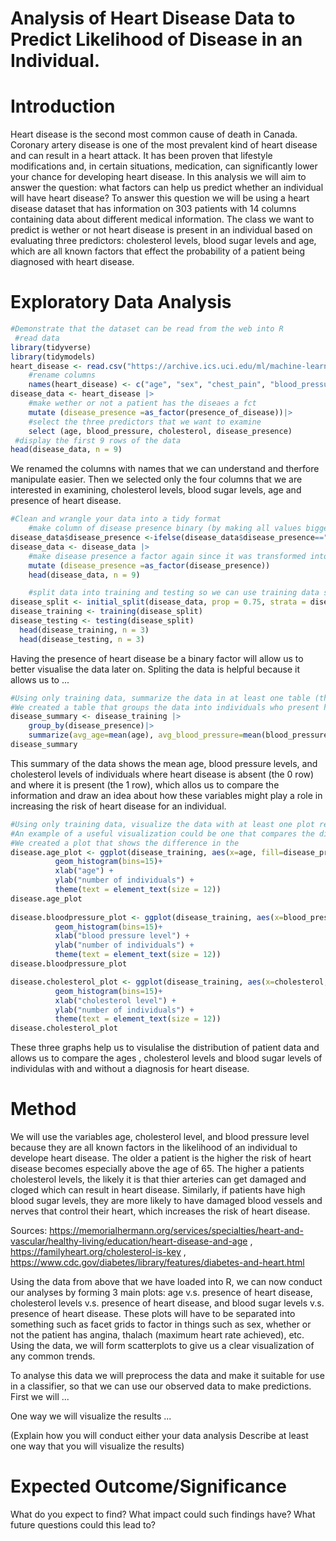 # Analysis of Heart Disease Data to Predict Likelihood of Disease in an Individual.


# Introduction
Heart disease is the second most common cause of death in Canada. Coronary artery disease is one of the most prevalent kind of heart disease and can result in a heart attack. It has been proven that lifestyle modifications and, in certain situations, medication, can significantly lower your chance for developing heart disease. In this analysis we will aim to answer the question: what factors can help us predict whether an individual will have heart disease? To answer this question we will be using a heart disease dataset that has information on 303 patients with 14 columns containing data about different medical information. The class we want to predict is wether or not heart disease is present in an individual based on evaluating three predictors: cholesterol levels, blood sugar levels and age, which are all known factors that effect the probability of a patient being diagnosed with heart disease.


# Exploratory Data Analysis

```R
#Demonstrate that the dataset can be read from the web into R
 #read data 
library(tidyverse)
library(tidymodels)
heart_disease <- read.csv("https://archive.ics.uci.edu/ml/machine-learning-databases/heart-disease/processed.cleveland.data")
    #rename columns
    names(heart_disease) <- c("age", "sex", "chest_pain", "blood_pressure", "cholesterol", "blood_sugar", "EKG", "heart_rate", "angina", "ST_depression", "ST_slope", "fluro", "thallium", "presence_of_disease")
disease_data <- heart_disease |>
    #make wether or not a patient has the diseaes a fct
    mutate (disease_presence =as_factor(presence_of_disease))|>
    #select the three predictors that we want to examine
    select (age, blood_pressure, cholesterol, disease_presence)
 #display the first 9 rows of the data
head(disease_data, n = 9)

```

We renamed the columns with names that we can understand and therfore manipulate easier.
Then we selected only the four columns that we are interested in examining, cholesterol levels, blood sugar levels, age and presence of heart disease.

```R
#Clean and wrangle your data into a tidy format
    #make column of disease presence binary (by making all values bigger than 1 equal to 1) 
disease_data$disease_presence <-ifelse(disease_data$disease_presence=="0",0,1)
disease_data <- disease_data |>
    #make disease presence a factor again since it was transformed into a double case
    mutate (disease_presence =as_factor(disease_presence))
    head(disease_data, n = 9)   

    #split data into training and testing so we can use training data seperatly
disease_split <- initial_split(disease_data, prop = 0.75, strata = disease_presence)  
disease_training <- training(disease_split)   
disease_testing <- testing(disease_split)
  head(disease_training, n = 3)
  head(disease_testing, n = 3)
```

Having the presence of heart disease be a binary factor will allow us to better visualise the data later on. 
Spliting the data is helpful because it allows us to ...

```R
#Using only training data, summarize the data in at least one table (this is exploratory data analysis). An example of a useful table could be one that reports the number of observations in each class, the means of the predictor variables you plan to use in your analysis and how many rows have missing data.
#We created a table that groups the data into individuals who present heart disease and those who don't, and allows us to see the difference between the means of the three data columns that we are intereted in. 
disease_summary <- disease_training |> 
    group_by(disease_presence)|>
    summarize(avg_age=mean(age), avg_blood_pressure=mean(blood_pressure), avg_cholesterol=mean(cholesterol))
disease_summary
```

This summary of the data shows the mean age, blood pressure levels, and cholesterol levels of individuals where heart disease is absent (the 0 row) and where it is present (the 1 row), which allos us to compare the information and draw an idea about how these variables might play a role in increasing the risk of heart disease for an individual.

```R
#Using only training data, visualize the data with at least one plot relevant to the analysis you plan to do (this is exploratory data analysis). 
#An example of a useful visualization could be one that compares the distributions of each of the predictor variables you plan to use in your analysis.
#We created a plot that shows the difference in the 
disease.age_plot <- ggplot(disease_training, aes(x=age, fill=disease_presence, color=disease_presence)) +
          geom_histogram(bins=15)+
          xlab("age") +
          ylab("number of individuals") + 
          theme(text = element_text(size = 12)) 
disease.age_plot
 
disease.bloodpressure_plot <- ggplot(disease_training, aes(x=blood_pressure, fill=disease_presence, color=disease_presence)) +
          geom_histogram(bins=15)+
          xlab("blood pressure level") +
          ylab("number of individuals") + 
          theme(text = element_text(size = 12)) 
disease.bloodpressure_plot

disease.cholesterol_plot <- ggplot(disease_training, aes(x=cholesterol, fill=disease_presence, color=disease_presence)) +
          geom_histogram(bins=15)+
          xlab("cholesterol level") +
          ylab("number of individuals") + 
          theme(text = element_text(size = 12)) 
disease.cholesterol_plot
```

These three graphs help us to visulalise the distribution of patient data and allows us to compare the ages , cholesterol levels and blood sugar levels of individulas with and without a diagnosis for heart disease. 


# Method
We will use the variables age, cholesterol level, and blood pressure level because they are all known factors in the likelihood of an individual to develope heart disease. The older a patient is the higher the risk of heart disease becomes especially above the age of 65. The higher a patients cholesterol levels, the likely it is that thier arteries can get damaged and cloged which can result in heart disease. Similarly, if patients have high blood sugar levels, they are more likely to have damaged blood vessels and nerves that control their heart, which increases the risk of heart disease. 

Sources: https://memorialhermann.org/services/specialties/heart-and-vascular/healthy-living/education/heart-disease-and-age , https://familyheart.org/cholesterol-is-key , https://www.cdc.gov/diabetes/library/features/diabetes-and-heart.html

Using the data from above that we have loaded into R, we can now conduct our analyses by forming 3 main plots: age v.s. presence of heart disease, cholesterol levels v.s. presence of heart disease, and blood sugar levels v.s. presence of heart disease. These plots will have to be separated into something such as facet grids to factor in things such as sex, whether or not the patient has angina, thalach (maximum heart rate achieved), etc. Using the data, we will form scatterplots to give us a clear visualization of any common trends. 

To analyse this data we will preprocess the data and make it suitable for use in a classifier, so that we can use our observed data to make predictions. First we will ... 

One way we will visualize the results ... 

(Explain how you will conduct either your data analysis
Describe at least one way that you will visualize the results)


# Expected Outcome/Significance
What do you expect to find?
What impact could such findings have?
What future questions could this lead to?

```R

```

